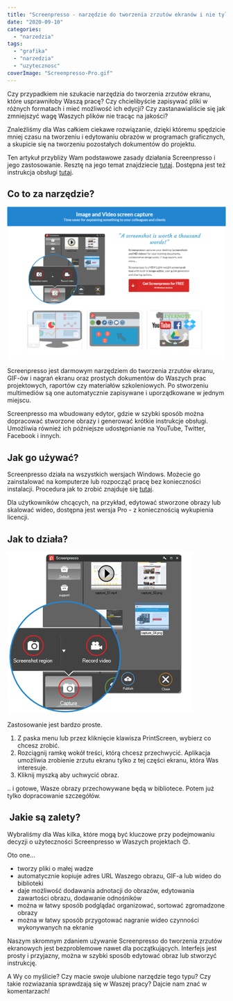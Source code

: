 ```yaml
---
title: "Screenpresso - narzędzie do tworzenia zrzutów ekranów i nie tylko"
date: "2020-09-10"
categories: 
  - "narzedzia"
tags: 
  - "grafika"
  - "narzedzia"
  - "uzytecznosc"
coverImage: "Screenpresso-Pro.gif"
---
```


Czy przypadkiem nie szukacie narzędzia do tworzenia zrzutów ekranu, które usprawniłoby Waszą pracę? Czy chcielibyście zapisywać pliki w różnych formatach i mieć możliwość ich edycji? Czy zastanawialiście się jak zmniejszyć wagę Waszych plików nie tracąc na jakości?

Znaleźliśmy dla Was całkiem ciekawe rozwiązanie, dzięki któremu spędzicie mniej czasu na tworzeniu i edytowaniu obrazów w programach graficznych, a skupicie się na tworzeniu pozostałych dokumentów do projektu.

Ten artykuł przybliży Wam podstawowe zasady działania Screenpresso i jego zastosowanie. Resztę na jego temat znajdziecie [tutaj](https://www.screenpresso.com/). Dostępna jest też instrukcja obsługi [tutaj](https://www.screenpresso.com/docs/ScreenpressoHelp.pdf).

## Co to za narzędzie?

[![](images/2020-09-07_20h34_42-1024x717.png)](http://techwriter.pl/wp-content/uploads/2020/09/2020-09-07_20h34_42.png)

Screenpresso jest darmowym narzędziem do tworzenia zrzutów ekranu, GIF-ów i nagrań ekranu oraz prostych dokumentów do Waszych prac projektowych, raportów czy materiałów szkoleniowych. Po stworzeniu multimediów są one automatycznie zapisywane i uporządkowane w jednym miejscu.

Screenpresso ma wbudowany edytor, gdzie w szybki sposób można dopracować stworzone obrazy i generować krótkie instrukcje obsługi. Umożliwia również ich późniejsze udostępnianie na YouTube, Twitter, Facebook i innych.

## Jak go używać?

Screenpresso działa na wszystkich wersjach Windows. Możecie go zainstalować na komputerze lub rozpocząć pracę bez konieczności instalacji. Procedura jak to zrobić znajduje się [tutaj](https://www.screenpresso.com/support/how-to-install/).

Dla użytkowników chcących, na przykład, edytować stworzone obrazy lub skalować wideo, dostępna jest wersja Pro - z koniecznością wykupienia licencji. 

## Jak to działa?

[![](images/shot-f224a47b2becce29ef5fb30e9f584ba7.png)](http://techwriter.pl/wp-content/uploads/2020/09/shot-f224a47b2becce29ef5fb30e9f584ba7.png)

Zastosowanie jest bardzo proste.

1. Z paska menu lub przez kliknięcie klawisza PrintScreen, wybierz co chcesz zrobić.
2. Rozciągnij ramkę wokół treści, którą chcesz przechwycić. Aplikacja umożliwia zrobienie zrzutu ekranu tylko z tej części ekranu, która Was interesuje.
3. Kliknij myszką aby uchwycić obraz.

.. i gotowe, Wasze obrazy przechowywane będą w bibliotece. Potem już tylko dopracowanie szczegółów.

##  Jakie są zalety?

Wybraliśmy dla Was kilka, które mogą być kluczowe przy podejmowaniu decyzji o użyteczności Screenpresso w Waszych projektach 😊.

Oto one...

- tworzy pliki o małej wadze
- automatycznie kopiuje adres URL Waszego obrazu, GIF-a lub wideo do biblioteki
- daje możliwość dodawania adnotacji do obrazów, edytowania zawartości obrazu, dodawanie odnośników
- można w łatwy sposób podglądać organizować, sortować zgromadzone obrazy
- można w łatwy sposób przygotować nagranie wideo czynności wykonywanych na ekranie

Naszym skromnym zdaniem używanie Screenpresso do tworzenia zrzutów ekranowych jest bezproblemowe nawet dla początkujących. Interfejs jest prosty i przyjazny, można w szybki sposób edytować obraz lub stworzyć instrukcję.

A Wy co myślicie? Czy macie swoje ulubione narzędzie tego typu? Czy takie rozwiazania sprawdzają się w Waszej pracy? Dajcie nam znać w komentarzach!
